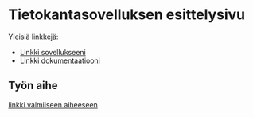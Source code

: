 # Tietokantasovelluksen esittelysivu

Yleisiä linkkejä:

* [Linkki sovellukseeni](http://iltutsoha.herokuapp.com)
* [Linkki dokumentaatiooni](https://www.github.com/tuureilmarinen/tsoha/doc/dokkari.docx)

## Työn aihe

[linkki valmiiseen aiheeseen](http://advancedkittenry.github.io/suunnittelu_ja_tyoymparisto/aiheet/Muistilista.html) 
